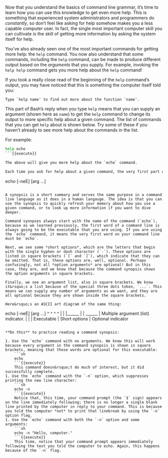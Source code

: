 Now that you understand the basics of command line grammar, it&rsquo;s time to learn how you can use this knowledge to get even more help. This is something that experienced system administrators and programmers do *constantly*, so don&rsquo;t feel like asking for help somehow makes you a less capable computer user. In fact, the single most important computer skill you can cultivate is the skill of getting more information by asking the system itself for help.

You&rsquo;ve also already seen one of the most important commands for getting more help: the `help` command. You now also understand that some commands, including the `help` command, can be made to produce different output based on the *arguments* that you supply. For example, invoking the `help help` command gets you more help about the `help` command!

If you took a really close read of the beginning of the `help` command&rsquo;s output, you may have noticed that this is something the computer itself told you:

```
Type `help name' to find out more about the function `name'.
```

This part of Bash&rsquo;s reply when you type `help` means that you can supply an argument (shown here as `name`) to get the `help` command to change its output to more specific help about a given command. The list of commands that you can get `help` about is shown below. Try some of these if you haven&rsquo;t already to see more help about the commands in the list.

For example:

```sh
help echo
```{{execute}}

The above will give you more help about the `echo` command.

Each time you ask for help about a given command, the very first part of the reply shows you the *command synopsis*. In the case of the `echo` command, the synopsis reads:

```
echo [-neE] [arg ...]
```

A synopsis is a short summary and serves the same purpose in a command line language as it does in a human langauge. The idea is that you can use the synopsis to quickly refresh your memory about how you use a given command, or to look up more information if you want to dive deeper.

Command synopses always start with the name of the command (`echo`), because as we learned previously, the first word of a command line is always going to be the executable that you are using. If you are using the `echo` command, it means the very first word on your command line must be `echo`.

Next, we see some *short options*, which are the letters that begin with the single hyphen or dash character (`-`). These options are listed in square brackets (`[` and `]`), which indicate that they can be omitted. That is, these options are, well, optional. Perhaps confusingly, not all *option arguments* are optional! But in this case, they are, and we know that because the command synopsis shows the option arguments in square brackets.

Finally, we see an argument list, also in square brackets. We know it&rsquo;s a list because of the special three dots token, `...`. This means we can supply any number of arguments as we want, and they are all optional because they are shown inside the square brackets.

Here&rsquo;s an ASCII art diagram of the same thing:

```
echo [-neE] [arg ...]
^    ^  ^         ^
|    |  |______   |
|    \______  |   Multiple argument (list) indicator.
|          |  |
Executable |  Short options
           |
           Optional indicator
```

**Do this** to practice reading a command synopsis:

1. Use the `echo` command with no arguments. We know this will work because every argument in the command synopsis is shown in square brackets, meaning that those words are optional for this executable:
    ```sh
    echo
    ```{{execute}}
    This command doesn&rsquo;t do much of interest, but it did successfully complete.
1. Use the `echo` command with the `-n` option, which suppresses printing the new line character:
    ```sh
    echo -n
    ```{{execute}}
    Notice that, this time, your command prompt (the `$` sign) appears on the line immediately following; there is no longer a single blank line printed by the computer in reply to your command. This is because you told the computer *not* to print that linebreak by using the `-n` option flag.
1. Use the `echo` command with both the `-n` option and some arguments:
    ```sh
    echo -n "Hello, computer."
    ```{{execute}}
    This time, notice that your command prompt appears immediately following the text you told the computer to echo. Again, this happens because of the `-n` flag.

